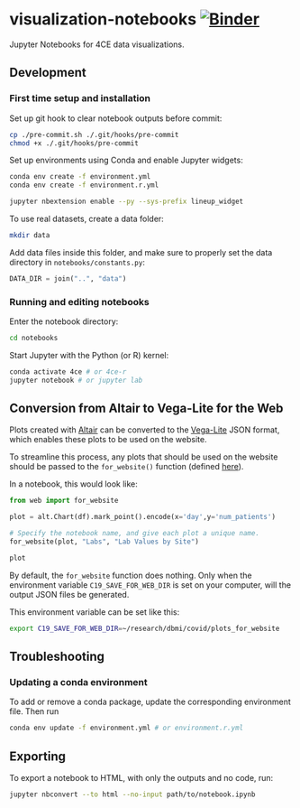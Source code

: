 # visualization-notebooks [![Binder](https://mybinder.org/badge_logo.svg)](https://mybinder.org/v2/gh/covidclinical/visualization-notebooks/master)

Jupyter Notebooks for 4CE data visualizations.

## Development

### First time setup and installation

Set up git hook to clear notebook outputs before commit:

```sh
cp ./pre-commit.sh ./.git/hooks/pre-commit
chmod +x ./.git/hooks/pre-commit
```

Set up environments using Conda and enable Jupyter widgets:

```sh
conda env create -f environment.yml
conda env create -f environment.r.yml

jupyter nbextension enable --py --sys-prefix lineup_widget
```

To use real datasets, create a data folder:

```sh
mkdir data
```

Add data files inside this folder, and make sure to properly set the data directory in `notebooks/constants.py`:

```python
DATA_DIR = join("..", "data")
```

### Running and editing notebooks

Enter the notebook directory:

```sh
cd notebooks
```

Start Jupyter with the Python (or R) kernel:

```sh
conda activate 4ce # or 4ce-r
jupyter notebook # or jupyter lab
```

## Conversion from Altair to Vega-Lite for the Web

Plots created with [Altair](https://altair-viz.github.io/) can be converted to the [Vega-Lite](https://vega.github.io/vega-lite/) JSON format, which enables these plots to be used on the website.

To streamline this process, any plots that should be used on the website should be passed to the `for_website()` function (defined [here](https://github.com/hms-dbmi/c19i2b2-notebooks/blob/master/notebooks/web.py)).

In a notebook, this would look like:

```python
from web import for_website
```

```python
plot = alt.Chart(df).mark_point().encode(x='day',y='num_patients')

# Specify the notebook name, and give each plot a unique name.
for_website(plot, "Labs", "Lab Values by Site")

plot
```

By default, the `for_website` function does nothing.
Only when the environment variable `C19_SAVE_FOR_WEB_DIR` is set on your computer, will the output JSON files be generated.

This environment variable can be set like this:

```sh
export C19_SAVE_FOR_WEB_DIR=~/research/dbmi/covid/plots_for_website
```

## Troubleshooting

### Updating a conda environment

To add or remove a conda package, update the corresponding environment file. Then run

```sh
conda env update -f environment.yml # or environment.r.yml
```

## Exporting

To export a notebook to HTML, with only the outputs and no code, run:

```sh
jupyter nbconvert --to html --no-input path/to/notebook.ipynb
```
